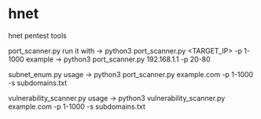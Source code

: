 # hnet
hnet pentest tools

port_scanner.py
run it with -> python3 port_scanner.py <TARGET_IP> -p 1-1000
example -> python3 port_scanner.py 192.168.1.1 -p 20-80

subnet_enum.py
usage -> python3 port_scanner.py example.com -p 1-1000 -s subdomains.txt

vulnerability_scanner.py
usage -> python3 vulnerability_scanner.py example.com -p 1-1000 -s subdomains.txt
